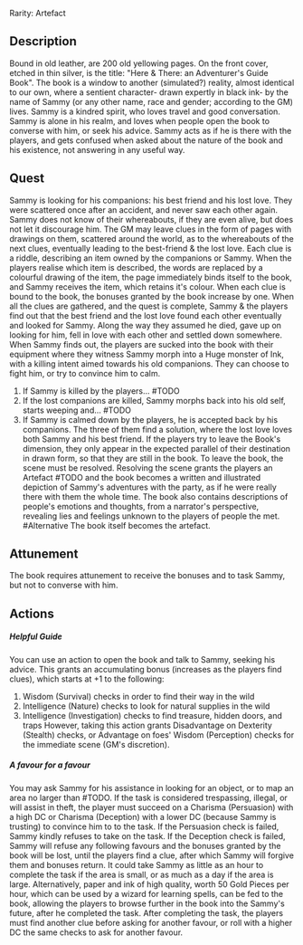 Rarity: Artefact
## Description
Bound in old leather, are 200 old yellowing pages. On the front cover, etched in thin silver, is the title: "Here & There: an Adventurer's Guide Book".
The book is a window to another (simulated?) reality, almost identical to our own, where a sentient character- drawn expertly in black ink- by the name of Sammy (or any other name, race and gender; according to the GM) lives. Sammy is a kindred spirit, who loves travel and good conversation. Sammy is alone in his realm, and loves when people open the book to converse with him, or seek his advice.
Sammy acts as if he is there with the players, and gets confused when asked about the nature of the book and his existence, not answering in any useful way.

## Quest
Sammy is looking for his companions: his best friend and his lost love. They were scattered once after an accident, and never saw each other again. Sammy does not know of their whereabouts, if they are even alive, but does not let it discourage him.
The GM may leave clues in the form of pages with drawings on them, scattered around the world, as to the whereabouts of the next clues, eventually leading to the best-friend & the lost love.
Each clue is a riddle, describing an item owned by the companions or Sammy. When the players realise which item is described, the words are replaced by a colourful drawing of the item, the page immediately binds itself to the book, and Sammy receives the item, which retains it's colour.
When each clue is bound to the book, the bonuses granted by the book increase by one.
When all the clues are gathered, and the quest is complete, Sammy & the players find out that the best friend and the lost love found each other eventually and looked for Sammy. Along the way they assumed he died, gave up on looking for him, fell in love with each other and settled down somewhere.
When Sammy finds out, the players are sucked into the book with their equipment where they witness Sammy morph into a Huge monster of Ink, with a killing intent aimed towards his old companions. They can choose to fight him, or try to convince him to calm.
1. If Sammy is killed by the players... #TODO
2. If the lost companions are killed, Sammy morphs back into his old self, starts weeping and... #TODO
3. If Sammy is calmed down by the players, he is accepted back by his companions. The three of them find a solution, where the lost love loves both Sammy and his best friend.
If the players try to leave the Book's dimension, they only appear in the expected parallel of their destination in drawn form, so that they are still in the book. To leave the book, the scene must be resolved.
Resolving the scene grants the players an Artefact #TODO and the book becomes a written and illustrated depiction of Sammy's adventures with the party, as if he were really there with them the whole time. The book also contains descriptions of people's emotions and thoughts, from a narrator's perspective, revealing lies and feelings unknown to the players of people the met.
#Alternative The book itself becomes the artefact.

## Attunement
The book requires attunement to receive the bonuses and to task Sammy, but not to converse with him.

## Actions
##### Helpful Guide
You can use an action to open the book and talk to Sammy, seeking his advice. This grants an accumulating bonus (increases as the players find clues), which starts at +1 to the following:
1. Wisdom (Survival) checks in order to find their way in the wild
2. Intelligence (Nature) checks to look for natural supplies in the wild
3. Intelligence (Investigation) checks to find treasure, hidden doors, and traps
However, taking this action grants Disadvantage on Dexterity (Stealth) checks, or Advantage on foes' Wisdom (Perception) checks for the immediate scene (GM's discretion).
##### A favour for a favour
You may ask Sammy for his assistance in looking for an object, or to map an area no larger than #TODO. If the task is considered trespassing, illegal, or will assist in theft, the player must succeed on a Charisma (Persuasion) with a high DC or Charisma (Deception) with a lower DC (because Sammy is trusting) to convince him to to the task. If the Persuasion check is failed, Sammy kindly refuses to take on the task. If the Deception check is failed, Sammy will refuse any following favours and the bonuses granted by the book will be lost, until the players find a clue, after which Sammy will forgive them and bonuses return.
It could take Sammy as little as an hour to complete the task if the area is small, or as much as a day if the area is large. Alternatively, paper and ink of high quality, worth 50 Gold Pieces per hour, which can be used by a wizard for learning spells, can be fed to the book, allowing the players to browse further in the book into the Sammy's future, after he completed the task.
After completing the task, the players must find another clue before asking for another favour, or roll with a higher DC the same checks to ask for another favour.